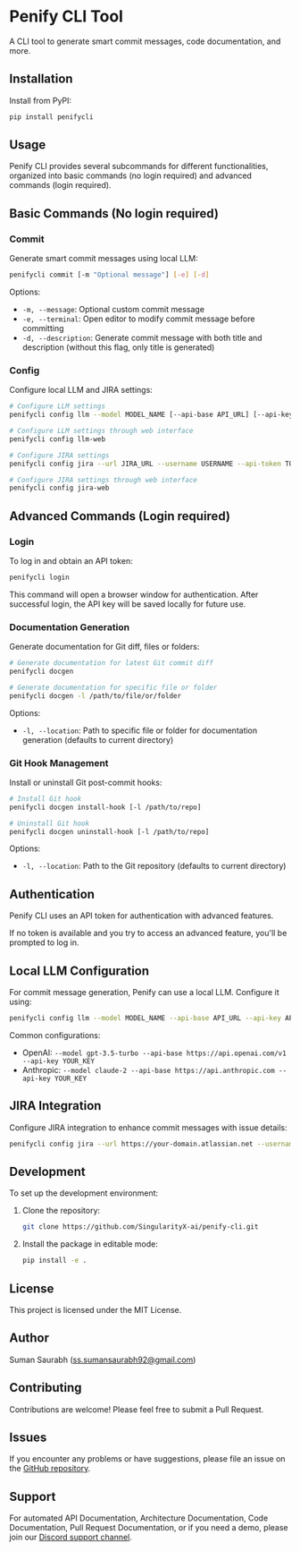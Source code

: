 # Penify CLI Tool

A CLI tool to generate smart commit messages, code documentation, and more.

## Installation

Install from PyPI:

```bash
pip install penifycli
```

## Usage

Penify CLI provides several subcommands for different functionalities, organized into basic commands (no login required) and advanced commands (login required).

## Basic Commands (No login required)

### Commit

Generate smart commit messages using local LLM:

```bash
penifycli commit [-m "Optional message"] [-e] [-d]
```

Options:
- `-m, --message`: Optional custom commit message
- `-e, --terminal`: Open editor to modify commit message before committing
- `-d, --description`: Generate commit message with both title and description (without this flag, only title is generated)

### Config

Configure local LLM and JIRA settings:

```bash
# Configure LLM settings
penifycli config llm --model MODEL_NAME [--api-base API_URL] [--api-key API_KEY]

# Configure LLM settings through web interface
penifycli config llm-web

# Configure JIRA settings
penifycli config jira --url JIRA_URL --username USERNAME --api-token TOKEN [--verify]

# Configure JIRA settings through web interface
penifycli config jira-web
```

## Advanced Commands (Login required)

### Login

To log in and obtain an API token:

```bash
penifycli login
```

This command will open a browser window for authentication. After successful login, the API key will be saved locally for future use.

### Documentation Generation

Generate documentation for Git diff, files or folders:

```bash
# Generate documentation for latest Git commit diff
penifycli docgen

# Generate documentation for specific file or folder
penifycli docgen -l /path/to/file/or/folder
```

Options:
- `-l, --location`: Path to specific file or folder for documentation generation (defaults to current directory)

### Git Hook Management

Install or uninstall Git post-commit hooks:

```bash
# Install Git hook
penifycli docgen install-hook [-l /path/to/repo]

# Uninstall Git hook
penifycli docgen uninstall-hook [-l /path/to/repo]
```

Options:
- `-l, --location`: Path to the Git repository (defaults to current directory)

## Authentication

Penify CLI uses an API token for authentication with advanced features.

If no token is available and you try to access an advanced feature, you'll be prompted to log in.

## Local LLM Configuration

For commit message generation, Penify can use a local LLM. Configure it using:

```bash
penifycli config llm --model MODEL_NAME --api-base API_URL --api-key API_KEY
```

Common configurations:
- OpenAI: `--model gpt-3.5-turbo --api-base https://api.openai.com/v1 --api-key YOUR_KEY`
- Anthropic: `--model claude-2 --api-base https://api.anthropic.com --api-key YOUR_KEY`

## JIRA Integration

Configure JIRA integration to enhance commit messages with issue details:

```bash
penifycli config jira --url https://your-domain.atlassian.net --username your-email@example.com --api-token YOUR_API_TOKEN
```

## Development

To set up the development environment:

1. Clone the repository:
   ```bash
   git clone https://github.com/SingularityX-ai/penify-cli.git
   ```

2. Install the package in editable mode:
   ```bash
   pip install -e .
   ```

## License

This project is licensed under the MIT License.

## Author

Suman Saurabh (ss.sumansaurabh92@gmail.com)

## Contributing

Contributions are welcome! Please feel free to submit a Pull Request.

## Issues

If you encounter any problems or have suggestions, please file an issue on the [GitHub repository](https://github.com/SingularityX-ai/penifycli/issues).

## Support

For automated API Documentation, Architecture Documentation, Code Documentation, Pull Request Documentation, or if you need a demo, please join our [Discord support channel](https://discord.gg/wqrc8JeV).